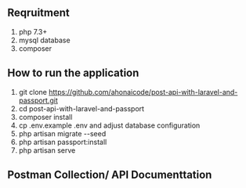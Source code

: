 ## Reqruitment 
1. php 7.3+
2. mysql database
3. composer

## How to run the application
1. git clone https://github.com/ahonaicode/post-api-with-laravel-and-passport.git
2. cd post-api-with-laravel-and-passport
3. composer install
4. cp .env.example .env and adjust database configuration
5. php artisan migrate --seed
6. php artisan passport:install
7. php artisan serve


## Postman Collection/ API Documenttation